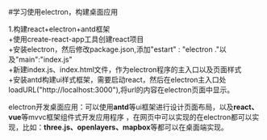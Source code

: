 #学习使用electron，构建桌面应用  	

1.构建react+electron+antd框架  		
	+使用create-react-app工具创建react项目  	
	+安装electron，然后修改package.json,添加"estart" : "electron ."以及"main":"index.js"  	
	+新建index.js、index.html文件，作为electron程序的主入口以及页面样式	  	
	+安装antd构建ui样式框架，需要启动react，然后在electron主入口处loadURL("http://localhost:3000"),将url的内容在electron页面中显示。  	


electron开发桌面应用：可以使用**antd**等ui框架进行设计页面布局，以及**react、vue**等mvvc框架组件式开发应用程序 ，在网页中可以实现的在electron都可以实现，比如：**three.js、openlayers、mapbox**等都可以在桌面端实现。 

